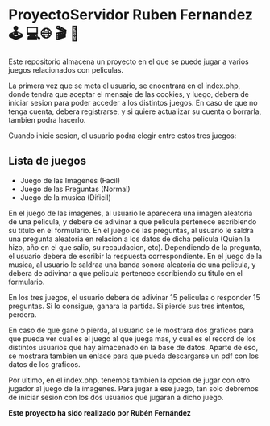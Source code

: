 # ProyectoServidor Ruben Fernandez 🕹️ 💻🌐 🎬 🎥

Este repositorio almacena un proyecto en el que se puede jugar a varios juegos relacionados con peliculas.

La primera vez que se meta el usuario, se enocntrara en el index.php, donde tendra que aceptar el mensaje de las cookies,
y luego, debera de iniciar sesion para poder acceder a los distintos juegos. En caso de que no tenga cuenta, debera registrarse, y si quiere actualizar su cuenta o borrarla, tambien podra hacerlo.

Cuando inicie sesion, el usuario podra elegir entre estos tres juegos:

## Lista de juegos

- Juego de las Imagenes (Facil)
- Juego de las Preguntas (Normal)
- Juego de la musica (Dificil)

En el juego de las imagenes, al usuario le aparecera una imagen aleatoria de una pelicula, y debere de adivinar a que pelicula pertenece escribiendo su titulo en el formulario.
En el juego de las preguntas, al usuario le saldra una pregunta aleatoria en relacion a los datos de dicha pelicula (Quien la hizo, año en el que salio, su recaudacion, etc). Dependiendo de la pregunta, el usuario debera de escribir la respuesta correspondiente.
En el juego de la musica, al usuario le saldraa una banda sonora aleatoria de una pelicula, y debera de adivinar a que pelicula pertenece escribiendo su titulo en el formulario.

En los tres juegos, el usuario debera de adivinar 15 peliculas o responder 15 preguntas. Si lo consigue, ganara la partida. Si pierde sus tres intentos, perdera.

En caso de que gane o pierda, al usuario se le mostrara dos graficos para que pueda ver cual es el juego al que juega mas, y cual es el record de los distintos usuarios que hay almacenado en la base de datos.
Aparte de eso, se mostrara tambien un enlace para que pueda descargarse un pdf con los datos de los graficos.

Por ultimo, en el index.php, tenemos tambien la opcion de jugar con otro jugador al juego de la imagenes. Para jugar a ese juego, tan solo debremos de iniciar sesion con los dos usuarios que jugaran a dicho juego.

**Este proyecto ha sido realizado por Rubén Fernández**


